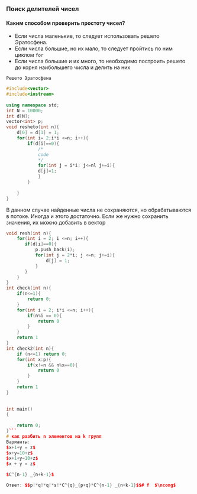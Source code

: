 ### Поиск делителей чисел
#### Каким способом проверить простоту чисел?
- Если числа маленькие, то следует использовать решето Эратосфена.
- Если числа большие, но их мало, то следует пройтись по ним циклом ```for```
- Если числа большие и их много, то необходимо построить решето до корня наибольшего числа и делить на них

`Решето Эратосфена`
```c++
#include<vector>
#include<iostream>
  
using namespace std;
int N = 10000;
int d[N];
vector<int> p;
void resheto(int n){
    d[0] = d[1] = 1;
    for(int i= 2;i*i <=n; i++){
        if(d[i]==0){
	        /*
	        code
	        */
            for(int j = i*i; j<=nl j+=i){
            d[j]=1;
            }
        }
  
    }
}

```

В данном случае найденные числа не сохраняются, но обрабатываются в потоке. Иногда и этого достаточно. Если же нужно сохранить значения, их можно добавить в вектор
```c++
void resh(int n){
    for(int i = 2; i <=n; i++){
       if(d[i]==0){
           p.push_back(i);
           for(int j = 2*i; j <=n; j+=i){
               d[j] = 1;
           }
       }
    }
}
int check(int n){
    if(n<=1){
        return 0;
    }
    for(int i = 2; i*i <=n; i++){
        if(n%i == 0){
            return 0
        }
    }
    return 1
}
int check2(int n){
    if (n<=1) return 0;
    for(int x:p){
        if(x!=n && n%x==0){
            return 0
        }
    }
    return 1
}
  
  
int main()
{
  
    return 0;
}```
# как разбить n элементов на k групп
Варианты:
$x+1+y = z$
$x+y=10+z$
$x+1+y=10+z$
$x + y = z$

$C^{n-1} _{n+k-1}$ 

Ответ: $$p!*q!*q!*s!*C^{q}_{p+q}*C^{n-1} _{n+k-1}$$# f  $\ncong$

